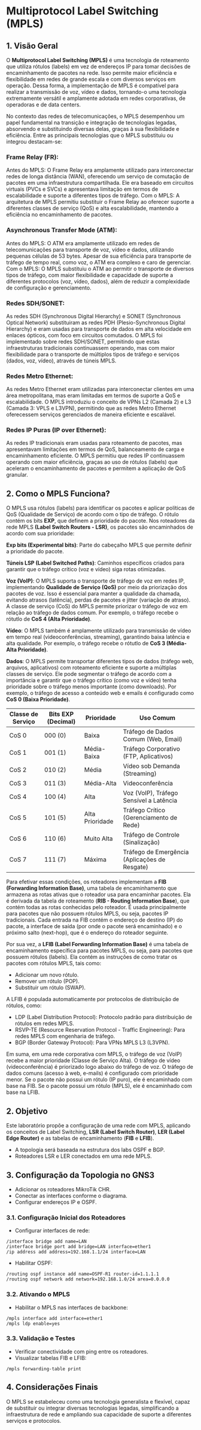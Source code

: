 # Multiprotocol Label Switching (MPLS)

## 1. Visão Geral

O **Multiprotocol Label Switching (MPLS)** é uma tecnologia de roteamento que utiliza rótulos (labels) em vez de endereços IP para tomar decisões de encaminhamento de pacotes na rede. 
Isso permite maior eficiência e flexibilidade em redes de grande escala e com diversos serviços em operação. Dessa forma, a implementação de MPLS é compatível para realizar a transmissão de voz, vídeo e dados, tornando-o uma tecnologia extremamente versátil e amplamente adotada em redes corporativas, de operadoras e de data centers. 

No contexto das redes de telecomunicações, o MPLS desempenhou um papel fundamental na transição e integração de tecnologias legadas, absorvendo e substituindo diversas delas, graças à sua flexibilidade e eficiência. Entre as principais tecnologias que o MPLS substituiu ou integrou destacam-se:

### Frame Relay (FR):

Antes do MPLS: O Frame Relay era amplamente utilizado para interconectar redes de longa distância (WAN), oferecendo um serviço de comutação de pacotes em uma infraestrutura compartilhada. Ele era baseado em circuitos virtuais (PVCs e SVCs) e apresentava limitação em termos de escalabilidade e suporte a diferentes tipos de tráfego.
Com o MPLS: A arquitetura de MPLS permitiu substituir o Frame Relay ao oferecer suporte a diferentes classes de serviço (QoS) e alta escalabilidade, mantendo a eficiência no encaminhamento de pacotes.

### Asynchronous Transfer Mode (ATM):

Antes do MPLS: O ATM era amplamente utilizado em redes de telecomunicações para transporte de voz, vídeo e dados, utilizando pequenas células de 53 bytes. Apesar de sua eficiência para transporte de tráfego de tempo real, como voz, o ATM era complexo e caro de gerenciar.
Com o MPLS: O MPLS substituiu o ATM ao permitir o transporte de diversos tipos de tráfego, com maior flexibilidade e capacidade de suporte a diferentes protocolos (voz, vídeo, dados), além de reduzir a complexidade de configuração e gerenciamento.

### Redes SDH/SONET:

As redes SDH (Synchronous Digital Hierarchy) e SONET (Synchronous Optical Network) substituiram as redes PDH (Plesio-Synchronous Digital Hierarchy) e eram usadas para transporte de dados em alta velocidade em enlaces ópticos, com foco em circuitos comutados. O MPLS foi implementado sobre redes SDH/SONET, permitindo que estas infraestruturas tradicionais continuassem operando, mas com maior flexibilidade para o transporte de múltiplos tipos de tráfego e serviços (dados, voz, vídeo), através de túneis MPLS. 

### Redes Metro Ethernet:

As redes Metro Ethernet eram utilizadas para interconectar clientes em uma área metropolitana, mas eram limitadas em termos de suporte a QoS e escalabilidade. O MPLS introduziu o conceito de VPNs L2 (Camada 2) e L3 (Camada 3: VPLS e L3VPN), permitindo que as redes Metro Ethernet oferecessem serviços gerenciados de maneira eficiente e escalável. 

### Redes IP Puras (IP over Ethernet):

As redes IP tradicionais eram usadas para roteamento de pacotes, mas apresentavam limitações em termos de QoS, balanceamento de carga e encaminhamento eficiente. O MPLS permitiu que redes IP continuassem operando com maior eficiência, graças ao uso de rótulos (labels) que aceleram o encaminhamento de pacotes e permitem a aplicação de QoS granular.

## 2. Como o MPLS Funciona? 

O MPLS usa rótulos (labels) para identificar os pacotes e aplicar políticas de QoS (Qualidade de Serviço) de acordo com o tipo de tráfego. O rótulo contém os bits **EXP**, que definem a prioridade do pacote. Nos roteadores da rede MPLS **(Label Switch Routers - LSR)**, os pacotes são encaminhados de acordo com sua prioridade:

**Exp bits (Experimental bits)**: Parte do cabeçalho MPLS que permite definir a prioridade do pacote.

**Túneis LSP (Label Switched Paths)**: Caminhos específicos criados para garantir que o tráfego crítico (voz e vídeo) siga rotas otimizadas.

**Voz (VoIP)**: O MPLS suporta o transporte de tráfego de voz em redes IP, implementando **Qualidade de Serviço (QoS)** por meio da priorização dos pacotes de voz. Isso é essencial para manter a qualidade da chamada, evitando atrasos (latência), perdas de pacotes e jitter (variação de atraso). A classe de serviço (CoS) do MPLS permite priorizar o tráfego de voz em relação ao tráfego de dados comum. Por exemplo, o tráfego recebe o rótutlo de **CoS 4 (Alta Prioridade)**. 

**Vídeo**: O MPLS também é amplamente utilizado para transmissão de vídeo em tempo real (videoconferências, streaming), garantindo baixa latência e alta qualidade. Por exemplo, o tráfego recebe o rótutlo de **CoS 3 (Média-Alta Prioridade)**. 

**Dados**: O MPLS permite transportar diferentes tipos de dados (tráfego web, arquivos, aplicativos) com roteamento eficiente e suporte a múltiplas classes de serviço. Ele pode segmentar o tráfego de acordo com a importância e garantir que o tráfego crítico (como voz e vídeo) tenha prioridade sobre o tráfego menos importante (como downloads). Por exemplo, o tráfego de acesso a conteúdo web e emails é configurado como **CoS 0 (Baixa Prioridade)**.

| Classe de Serviço | Bits EXP (Decimal) | Prioridade         | Uso Comum                                    |
|-------------------|---------------------|-------------------|----------------------------------------------|
| CoS 0             | 000 (0)             | Baixa             | Tráfego de Dados Comum (Web, Email)          |
| CoS 1             | 001 (1)             | Média-Baixa       | Tráfego Corporativo (FTP, Aplicativos)       |
| CoS 2             | 010 (2)             | Média             | Vídeo sob Demanda (Streaming)                |
| CoS 3             | 011 (3)             | Média-Alta        | Videoconferência                             |
| CoS 4             | 100 (4)             | Alta              | Voz (VoIP), Tráfego Sensível a Latência      |
| CoS 5             | 101 (5)             | Alta Prioridade   | Tráfego Crítico (Gerenciamento de Rede)      |
| CoS 6             | 110 (6)             | Muito Alta        | Tráfego de Controle (Sinalização)            |
| CoS 7             | 111 (7)             | Máxima            | Tráfego de Emergência (Aplicações de Resgate)|

Para efetivar essas condições, os roteadores implementam a **FIB (Forwarding Information Base)**, uma tabela de encaminhamento que armazena as rotas ativas que o roteador usa para encaminhar pacotes. Ela é derivada da tabela de roteamento (**RIB - Routing Information Base**), que contém todas as rotas conhecidas pelo roteador. É usada principalmente para pacotes que não possuem rótulos MPLS, ou seja, pacotes IP tradicionais. Cada entrada na FIB contém o endereço de destino (IP) do pacote, a interface de saída (por onde o pacote será encaminhado) e o próximo salto (next-hop), que é o endereço do roteador seguinte.

Por sua vez, a **LFIB (Label Forwarding Information Base)** é uma tabela de encaminhamento específica para pacotes MPLS, ou seja, para pacotes que possuem rótulos (labels). Ela contém as instruções de como tratar os pacotes com rótulos MPLS, tais como: 

- Adicionar um novo rótulo.
- Remover um rótulo (POP).
- Substituir um rótulo (SWAP).

A LFIB é populada automaticamente por protocolos de distribuição de rótulos, como:

- LDP (Label Distribution Protocol): Protocolo padrão para distribuição de rótulos em redes MPLS.
- RSVP-TE (Resource Reservation Protocol - Traffic Engineering): Para redes MPLS com engenharia de tráfego.
- BGP (Border Gateway Protocol): Para VPNs MPLS L3 (L3VPN).

Em suma, em uma rede corporativa com MPLS, o tráfego de voz (VoIP) recebe a maior prioridade (Classe de Serviço Alta). O tráfego de vídeo (videoconferência) é priorizado logo abaixo do tráfego de voz. O tráfego de dados comuns (acesso à web, e-mails) é configurado com prioridade menor.  Se o pacote não possui um rótulo (IP puro), ele é encaminhado com base na FIB. Se o pacote possui um rótulo (MPLS), ele é encaminhado com base na LFIB. 

## 2. Objetivo

Este laboratório propõe a configuração de uma rede com MPLS, aplicando os conceitos de Label Switching, **LSR (Label Switch Router)**, **LER (Label Edge Router)** e as tabelas de encaminhamento (**FIB** e **LFIB**). 

* A topologia será baseada na estrutura dos labs OSPF e BGP.
* Roteadores LSR e LER conectados em uma rede MPLS.

## 3. Configuração da Topologia no GNS3

* Adicionar os roteadores MikroTik CHR.
* Conectar as interfaces conforme o diagrama.
* Configurar endereços IP e OSPF.

### 3.1. Configuração Inicial dos Roteadores

* Configurar interfaces de rede:

```shell
/interface bridge add name=LAN
/interface bridge port add bridge=LAN interface=ether1
/ip address add address=192.168.1.1/24 interface=LAN
```

* Habilitar OSPF:

```shell
/routing ospf instance add name=OSPF-R1 router-id=1.1.1.1
/routing ospf network add network=192.168.1.0/24 area=0.0.0.0
```

### 3.2. Ativando o MPLS

* Habilitar o MPLS nas interfaces de backbone:

```shell
/mpls interface add interface=ether1
/mpls ldp enable=yes
```

<!--

# Habilitar MPLS globalmente
/routing mpls ldp set enabled=yes
/routing mpls ldp transport-address=1.1.1.1  # Usar o router-id

# Adicionar interfaces MPLS
/routing mpls interface add interface=ether1

/routing ospf instance add name=OSPF-R1 router-id=1.1.1.1 disabled=no
/routing ospf area add name=backbone instance=OSPF-R1 disabled=no
/routing ospf interface-template add networks=192.168.1.0/24 area=backbone

# Ver rotas MPLS
/routing mpls route print

# Ver sessões LDP
/routing mpls ldp session print

# Ver rótulos distribuídos
/routing mpls ldp binding print

/interface mpls-traffic-eng
set default-class=0

/queue type add name=voice priority=7
/queue type add name=video priority=5
/queue type add name=data priority=1

/queue tree add name=MPLS-QoS parent=global-in queue=voice
/queue tree add name=MPLS-QoS parent=global-in queue=video
/queue tree add name=MPLS-QoS parent=global-in queue=data

# Para VPNs MPLS (L3VPN ou VPLS), será necessária configuração adicional com BGP
-->

### 3.3. Validação e Testes

* Verificar conectividade com ping entre os roteadores.
* Visualizar tabelas FIB e LFIB:

```shell
/mpls forwarding-table print
```

## 4. Considerações Finais 

O MPLS se estabeleceu como uma tecnologia generalista e flexível, capaz de substituir ou integrar diversas tecnologias legadas, simplificando a infraestrutura de rede e ampliando sua capacidade de suporte a diferentes serviços e protocolos.
